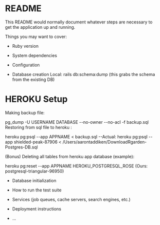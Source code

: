 # README

This README would normally document whatever steps are necessary to get the
application up and running.

Things you may want to cover:

* Ruby version

* System dependencies

* Configuration

* Database creation
Local: 
rails db:schema:dump (this grabs the schema from the existing DB)

# HEROKU Setup

Making backup file:

pg_dump -U USERNAME DATABASE --no-owner --no-acl -f backup.sql 
Restoring from sql file to heroku :

heroku pg:psql --app APPNAME < backup.sql 
--Actual: heroku pg:psql --app shielded-peak-87906 < /Users/aarontaddiken/DownloadRgarden-Postgres-DB.sql

(Bonus) Deleting all tables from heroku app database (example):

heroku pg:reset --app APPNAME HEROKU_POSTGRESQL_ROSE (Ours: postgresql-triangular-96950)

* Database initialization

* How to run the test suite

* Services (job queues, cache servers, search engines, etc.)

* Deployment instructions

* ...

